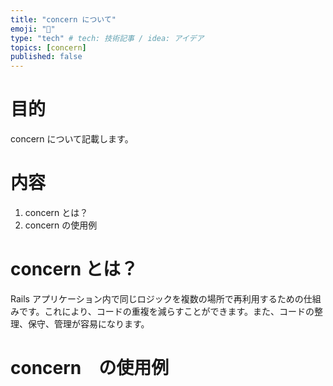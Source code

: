 ```yaml
---
title: "concern について"
emoji: "📝"
type: "tech" # tech: 技術記事 / idea: アイデア
topics: [concern]
published: false
---
```

# 目的
concern について記載します。

# 内容
1. concern とは？
2. concern の使用例

# concern とは？
Rails アプリケーション内で同じロジックを複数の場所で再利用するための仕組みです。これにより、コードの重複を減らすことができます。また、コードの整理、保守、管理が容易になります。

# concern　の使用例

